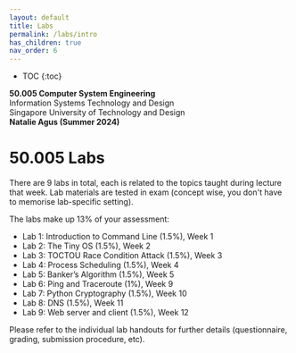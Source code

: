 ```yaml
---
layout: default
title: Labs 
permalink: /labs/intro
has_children: true
nav_order: 6
---
```



* TOC
{:toc}

**50.005 Computer System Engineering**
<br>
Information Systems Technology and Design
<br>
Singapore University of Technology and Design
<br>
**Natalie Agus (Summer 2024)**

# 50.005 Labs 

There are 9 labs in total, each is related to the topics taught during lecture that week. Lab materials are <span class="orange-bold">tested</span> in exam (concept wise, you don't have to memorise lab-specific setting). 

The labs make up 13% of your assessment:
* Lab 1: Introduction to Command Line (1.5%), Week 1
* Lab 2: The Tiny OS (1.5%), Week 2
* Lab 3: TOCTOU Race Condition Attack (1.5%), Week 3
* Lab 4: Process Scheduling (1.5%), Week 4
* Lab 5: Banker’s Algorithm (1.5%), Week 5
* Lab 6: Ping and Traceroute (1%), Week 9
* Lab 7: Python Cryptography  (1.5%), Week 10
* Lab 8: DNS (1.5%), Week 11
* Lab 9: Web server and client (1.5%), Week 12 

Please refer to the individual lab handouts for further details (questionnaire, grading, submission procedure, etc).

